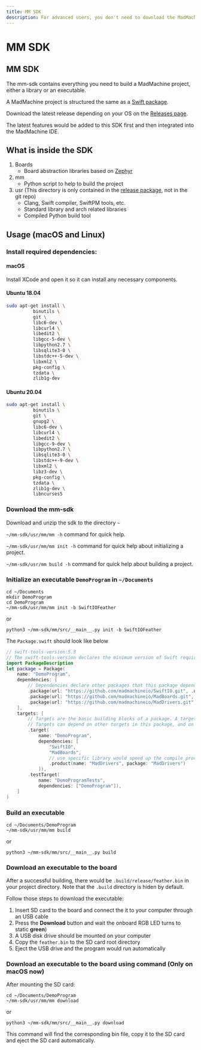 ```yaml
---
title: MM SDK
description: For advanced users, you don't need to download the MadMachine IDE. You can edit your code wherever you like and use mm sdk to build it into the bin file.
---
```


# MM SDK

## MM SDK

The mm-sdk contains everything you need to build a MadMachine project, either a library or an executable.

A MadMachine project is structured the same as a [Swift package](https://swift.org/package-manager).

Download the latest release depending on your OS on the [Releases page](https://github.com/madmachineio/mm-sdk/releases).

The latest features would be added to this SDK first and then integrated into the MadMachine IDE.

## What is inside the SDK

1. Boards
   * Board abstraction libraries based on [Zephyr](https://github.com/zephyrproject-rtos/zephyr)
2. mm
   * Python script to help to build the project
3. usr (This directory is only contained in the [release package](https://github.com/madmachineio/mm-sdk/releases), not in the git repo)
   * Clang, Swift compiler, SwiftPM tools, etc.
   * Standard library and arch related libraries
   * Compiled Python build tool

## Usage (macOS and Linux)

### Install required dependencies:

#### macOS

Install XCode and open it so it can install any necessary components.

#### Ubuntu 18.04

```bash
sudo apt-get install \
          binutils \
          git \
          libc6-dev \
          libcurl4 \
          libedit2 \
          libgcc-5-dev \
          libpython2.7 \
          libsqlite3-0 \
          libstdc++-5-dev \
          libxml2 \
          pkg-config \
          tzdata \
          zlib1g-dev
```

#### Ubuntu 20.04

```bash
sudo apt-get install \
          binutils \
          git \
          gnupg2 \
          libc6-dev \
          libcurl4 \
          libedit2 \
          libgcc-9-dev \
          libpython2.7 \
          libsqlite3-0 \
          libstdc++-9-dev \
          libxml2 \
          libz3-dev \
          pkg-config \
          tzdata \
          zlib1g-dev \
          libncurses5
```

### Download the mm-sdk

Download and unzip the sdk to the directory `~`

`~/mm-sdk/usr/mm/mm -h` command for quick help.

`~/mm-sdk/usr/mm/mm init -h` command for quick help about initializing a project.

`~/mm-sdk/usr/mm build -h` command for quick help about building a project.

### Initialize an executable `DemoProgram` in `~/Documents`

```shell
cd ~/Documents
mkdir DemoProgram
cd DemoProgram
~/mm-sdk/usr/mm/mm init -b SwiftIOFeather
```
or
```shell
python3 ~/mm-sdk/mm/src/__main__.py init -b SwiftIOFeather
```

The `Package.swift` should look like below

```swift
// swift-tools-version:5.3
// The swift-tools-version declares the minimum version of Swift required to build this package.
import PackageDescription
let package = Package(
    name: "DemoProgram",
    dependencies: [
        // Dependencies declare other packages that this package depends on.
        .package(url: "https://github.com/madmachineio/SwiftIO.git", .upToNextMajor(from: "0.0.1")),
        .package(url: "https://github.com/madmachineio/MadBoards.git", .upToNextMajor(from: "0.0.1")),
        .package(url: "https://github.com/madmachineio/MadDrivers.git", .upToNextMajor(from: "0.0.1")),
    ],
    targets: [
        // Targets are the basic building blocks of a package. A target can define a module or a test suite.
        // Targets can depend on other targets in this package, and on products in packages this package depends on.
        .target(
            name: "DemoProgram",
            dependencies: [
                "SwiftIO",
                "MadBoards",
                // use specific library would speed up the compile procedure
                .product(name: "MadDrivers", package: "MadDrivers")
            ]),
        .testTarget(
            name: "DemoProgramTests",
            dependencies: ["DemoProgram"]),
    ]
)
```

### Build an executable

```shell
cd ~/Documents/DemoProgram
~/mm-sdk/usr/mm/mm build
```
or
```shell
python3 ~/mm-sdk/mm/src/__main__.py build
```

### Download an executable to the board

After a successful building, there would be `.build/release/feather.bin` in your project directory. Note that the `.build` directory is hiden by default.

Follow those steps to download the executable:

1. Insert SD card to the board and connect the it to your computer through an USB cable
2. Press the **Download** button and wait the onboard RGB LED turns to static **green**)
2. A USB disk drive should be mounted on your computer
3. Copy the `feather.bin` to the SD card root directory
4. Eject the USB drive and the program would run automatically

### Download an executable to the board using command (Only on macOS now)

After mounting the SD card:

```shell
cd ~/Documents/DemoProgram
~/mm-sdk/usr/mm/mm download
```
or
```shell
python3 ~/mm-sdk/mm/src/__main__.py download
```

This command will find the corresponding bin file, copy it to the SD card and eject the SD card automatically.